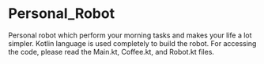 # Personal_Robot
Personal robot which perform your morning tasks and makes your life a lot simpler.
Kotlin language is used completely to build the robot.
For accessing the code, please read the Main.kt, Coffee.kt, and Robot.kt files.
